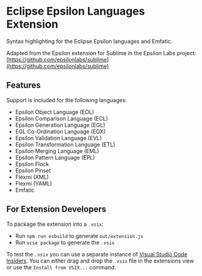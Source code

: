 # Eclipse Epsilon Languages Extension

Syntax highlighting for the Eclipse Epsilon languages and Emfatic. 

Adapted from the Epsilon extension for Sublime in the Epsilon Labs project: [https://github.com/epsilonlabs/sublime](https://github.com/epsilonlabs/sublime)

## Features

Support is included for the following languages:
- Epsilon Object Language (EOL)
- Epsilon Comparison Language (ECL)
- Epsilon Generation Language (EGL)
- EGL Co-Ordination Language (EGX)
- Epsilon Validation Language (EVL)
- Epsilon Transformation Language (ETL)
- Epsilon Merging Language (EML)
- Epsilon Pattern Language (EPL)
- Epsilon Flock
- Epsilon Pinset
- Flexmi (XML)
- Flexmi (YAML)
- Emfatic

## For Extension Developers

To package the extension into a `.vsix`:

- Run `npm run esbuild` to generate `out/extension.js`
- Run `vcse package` to generate the `.vsix`

To test the `.vsix` you can use a separate instance of [Visual Studio Code Insiders](https://code.visualstudio.com/insiders/). You can either drag and drop the `.vsix` file in the extensions view or use the `Install from VSIX...` command.